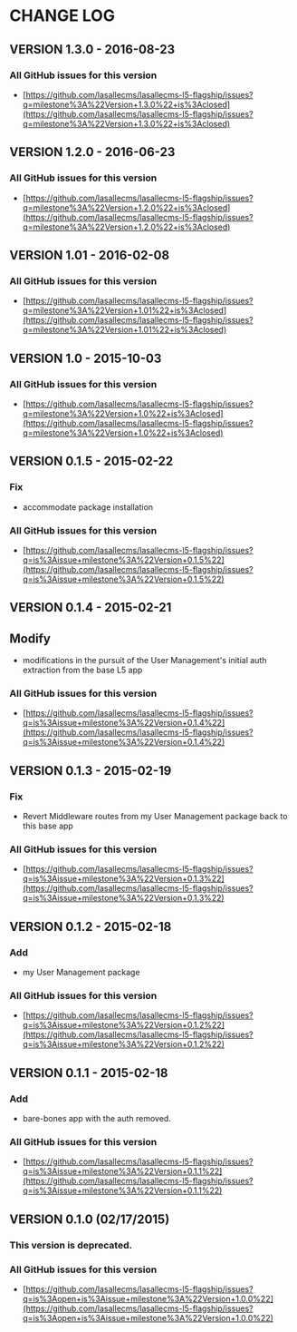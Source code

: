 # CHANGE LOG

## VERSION 1.3.0 - 2016-08-23

### All GitHub issues for this version
* [https://github.com/lasallecms/lasallecms-l5-flagship/issues?q=milestone%3A%22Version+1.3.0%22+is%3Aclosed](https://github.com/lasallecms/lasallecms-l5-flagship/issues?q=milestone%3A%22Version+1.3.0%22+is%3Aclosed)

## VERSION 1.2.0 - 2016-06-23

### All GitHub issues for this version
* [https://github.com/lasallecms/lasallecms-l5-flagship/issues?q=milestone%3A%22Version+1.2.0%22+is%3Aclosed](https://github.com/lasallecms/lasallecms-l5-flagship/issues?q=milestone%3A%22Version+1.2.0%22+is%3Aclosed)

## VERSION 1.01 - 2016-02-08

### All GitHub issues for this version
* [https://github.com/lasallecms/lasallecms-l5-flagship/issues?q=milestone%3A%22Version+1.01%22+is%3Aclosed](https://github.com/lasallecms/lasallecms-l5-flagship/issues?q=milestone%3A%22Version+1.01%22+is%3Aclosed)

## VERSION 1.0 - 2015-10-03

### All GitHub issues for this version
* [https://github.com/lasallecms/lasallecms-l5-flagship/issues?q=milestone%3A%22Version+1.0%22+is%3Aclosed](https://github.com/lasallecms/lasallecms-l5-flagship/issues?q=milestone%3A%22Version+1.0%22+is%3Aclosed)


## VERSION 0.1.5 - 2015-02-22

### Fix
* accommodate package installation

### All GitHub issues for this version
* [https://github.com/lasallecms/lasallecms-l5-flagship/issues?q=is%3Aissue+milestone%3A%22Version+0.1.5%22](https://github.com/lasallecms/lasallecms-l5-flagship/issues?q=is%3Aissue+milestone%3A%22Version+0.1.5%22)


## VERSION 0.1.4 - 2015-02-21

## Modify
* modifications in the pursuit of the User Management's initial auth extraction from the base L5 app

### All GitHub issues for this version
* [https://github.com/lasallecms/lasallecms-l5-flagship/issues?q=is%3Aissue+milestone%3A%22Version+0.1.4%22](https://github.com/lasallecms/lasallecms-l5-flagship/issues?q=is%3Aissue+milestone%3A%22Version+0.1.4%22)


## VERSION 0.1.3 - 2015-02-19

### Fix
* Revert Middleware routes from my User Management package back to this base app 

### All GitHub issues for this version
* [https://github.com/lasallecms/lasallecms-l5-flagship/issues?q=is%3Aissue+milestone%3A%22Version+0.1.3%22](https://github.com/lasallecms/lasallecms-l5-flagship/issues?q=is%3Aissue+milestone%3A%22Version+0.1.3%22)


## VERSION 0.1.2 - 2015-02-18

### Add 
* my User Management package

### All GitHub issues for this version
* [https://github.com/lasallecms/lasallecms-l5-flagship/issues?q=is%3Aissue+milestone%3A%22Version+0.1.2%22](https://github.com/lasallecms/lasallecms-l5-flagship/issues?q=is%3Aissue+milestone%3A%22Version+0.1.2%22)



## VERSION 0.1.1 - 2015-02-18

### Add
* bare-bones app with the auth removed. 

### All GitHub issues for this version
* [https://github.com/lasallecms/lasallecms-l5-flagship/issues?q=is%3Aissue+milestone%3A%22Version+0.1.1%22](https://github.com/lasallecms/lasallecms-l5-flagship/issues?q=is%3Aissue+milestone%3A%22Version+0.1.1%22)



## VERSION 0.1.0 (02/17/2015)

### This version is deprecated. 

### All GitHub issues for this version
* [https://github.com/lasallecms/lasallecms-l5-flagship/issues?q=is%3Aopen+is%3Aissue+milestone%3A%22Version+1.0.0%22](https://github.com/lasallecms/lasallecms-l5-flagship/issues?q=is%3Aopen+is%3Aissue+milestone%3A%22Version+1.0.0%22)







